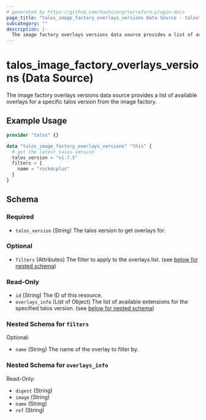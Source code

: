 ```yaml
---
# generated by https://github.com/hashicorp/terraform-plugin-docs
page_title: "talos_image_factory_overlays_versions Data Source - talos"
subcategory: ""
description: |-
  The image factory overlays versions data source provides a list of available overlays for a specific talos version from the image factory.
---
```


# talos_image_factory_overlays_versions (Data Source)

The image factory overlays versions data source provides a list of available overlays for a specific talos version from the image factory.

## Example Usage

```terraform
provider "talos" {}

data "talos_image_factory_overlays_versions" "this" {
  # get the latest talos version
  talos_version = "v1.7.5"
  filters = {
    name = "rock4cplus"
  }
}
```

<!-- schema generated by tfplugindocs -->
## Schema

### Required

- `talos_version` (String) The talos version to get overlays for.

### Optional

- `filters` (Attributes) The filter to apply to the overlays list. (see [below for nested schema](#nestedatt--filters))

### Read-Only

- `id` (String) The ID of this resource.
- `overlays_info` (List of Object) The list of available extensions for the specified talos version. (see [below for nested schema](#nestedatt--overlays_info))

<a id="nestedatt--filters"></a>
### Nested Schema for `filters`

Optional:

- `name` (String) The name of the overlay to filter by.


<a id="nestedatt--overlays_info"></a>
### Nested Schema for `overlays_info`

Read-Only:

- `digest` (String)
- `image` (String)
- `name` (String)
- `ref` (String)
